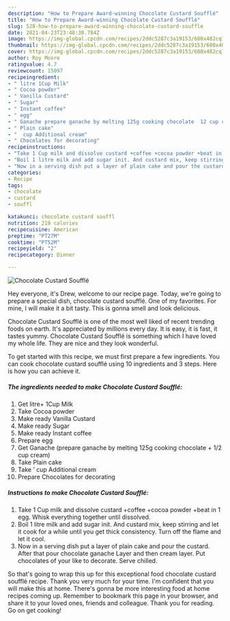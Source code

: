 ```yaml
---
description: "How to Prepare Award-winning Chocolate Custard Soufflé"
title: "How to Prepare Award-winning Chocolate Custard Soufflé"
slug: 528-how-to-prepare-award-winning-chocolate-custard-souffle
date: 2021-04-23T23:48:38.784Z
image: https://img-global.cpcdn.com/recipes/2ddc5287c3a19153/680x482cq70/chocolate-custard-souffle-recipe-main-photo.jpg
thumbnail: https://img-global.cpcdn.com/recipes/2ddc5287c3a19153/680x482cq70/chocolate-custard-souffle-recipe-main-photo.jpg
cover: https://img-global.cpcdn.com/recipes/2ddc5287c3a19153/680x482cq70/chocolate-custard-souffle-recipe-main-photo.jpg
author: Roy Moore
ratingvalue: 4.7
reviewcount: 15097
recipeingredient:
- " litre 1Cup Milk"
- " Cocoa powder"
- " Vanilla Custard"
- " Sugar"
- " Instant coffee"
- " egg"
- " Ganache prepare ganache by melting 125g cooking chocolate  12 cup cream"
- " Plain cake"
- "  cup Additional cream"
- " Chocolates for decorating"
recipeinstructions:
- "Take 1 Cup milk and dissolve custard +coffee +cocoa powder +beat in 1 egg. Whisk everything together until dissolved."
- "Boil 1 litre milk and add sugar init. And custard mix, keep stirring and let it cook for a while until you get thick consistency. Turn off the flame and let it cool."
- "Now in a serving dish put a layer of plain cake and pour the custard. After that pour chocolate ganache Layer and then cream layer. Put chocolates of your like to decorate. Serve chilled."
categories:
- Recipe
tags:
- chocolate
- custard
- souffl

katakunci: chocolate custard souffl 
nutrition: 219 calories
recipecuisine: American
preptime: "PT27M"
cooktime: "PT52M"
recipeyield: "2"
recipecategory: Dinner

---
```



![Chocolate Custard Soufflé](https://img-global.cpcdn.com/recipes/2ddc5287c3a19153/680x482cq70/chocolate-custard-souffle-recipe-main-photo.jpg)

Hey everyone, it's Drew, welcome to our recipe page. Today, we're going to prepare a special dish, chocolate custard soufflé. One of my favorites. For mine, I will make it a bit tasty. This is gonna smell and look delicious.



Chocolate Custard Soufflé is one of the most well liked of recent trending foods on earth. It's appreciated by millions every day. It is easy, it is fast, it tastes yummy. Chocolate Custard Soufflé is something which I have loved my whole life. They are nice and they look wonderful.


To get started with this recipe, we must first prepare a few ingredients. You can cook chocolate custard soufflé using 10 ingredients and 3 steps. Here is how you can achieve it.

<!--inarticleads1-->

##### The ingredients needed to make Chocolate Custard Soufflé:

1. Get  litre+ 1Cup Milk
1. Take  Cocoa powder
1. Make ready  Vanilla Custard
1. Make ready  Sugar
1. Make ready  Instant coffee
1. Prepare  egg
1. Get  Ganache (prepare ganache by melting 125g cooking chocolate + 1/2 cup cream)
1. Take  Plain cake
1. Take  ’ cup Additional cream
1. Prepare  Chocolates for decorating




<!--inarticleads2-->

##### Instructions to make Chocolate Custard Soufflé:

1. Take 1 Cup milk and dissolve custard +coffee +cocoa powder +beat in 1 egg. Whisk everything together until dissolved.
1. Boil 1 litre milk and add sugar init. And custard mix, keep stirring and let it cook for a while until you get thick consistency. Turn off the flame and let it cool.
1. Now in a serving dish put a layer of plain cake and pour the custard. After that pour chocolate ganache Layer and then cream layer. Put chocolates of your like to decorate. Serve chilled.




So that's going to wrap this up for this exceptional food chocolate custard soufflé recipe. Thank you very much for your time. I'm confident that you will make this at home. There's gonna be more interesting food at home recipes coming up. Remember to bookmark this page in your browser, and share it to your loved ones, friends and colleague. Thank you for reading. Go on get cooking!
